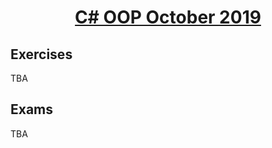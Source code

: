 # <a href="https://softuni.bg/trainings/2453/csharp-oop-october-2019"><p align="center"> C# OOP October 2019<p></a>

## Exercises
TBA
## Exams
TBA
